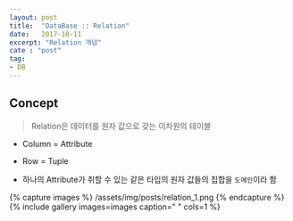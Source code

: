 ```yaml
---
layout: post
title:  "DataBase :: Relation"
date:   2017-10-11
excerpt: "Relation 개념"
cate : "post"
tag:
- DB
---
```


## Concept

> Relation은 데이터를 원자 값으로 갖는 이차원의 테이블

* Column = Attribute

* Row = Tuple

* 하나의 Attribute가 취할 수 있는 같은 타입의 원자 값들의 집합을 `도메인`이라 함

{% capture images %}
    /assets/img/posts/relation_1.png
{% endcapture %}
{% include gallery images=images caption=" " cols=1 %}
